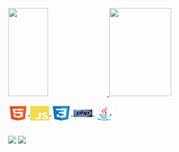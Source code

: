 <div>
  <a href="https://github.com/andreybernardoni">
  <img height="180em" width="40%" src="https://github-readme-stats.vercel.app/api?username=andreybernardoni&show_icons=true&theme=light&include_all_commits=true&count_private=true"/>
  <img height="180em" width="50%" src="https://github-readme-stats.vercel.app/api/top-langs/?username=andreybernardoni&layout=compact&langs_count=7&theme=light"/>
</div>
<div style="display: inline_block"><br>
  <img align="center" alt="Andrey-HTML" height="30" width="40" src="https://raw.githubusercontent.com/devicons/devicon/master/icons/html5/html5-original.svg">
  <img align="center" alt="Andrey-JS" height="30" width="40" src="https://raw.githubusercontent.com/devicons/devicon/master/icons/javascript/javascript-plain.svg">
  <img align="center" alt="Andrey-CSS" height="30" width="40" src="https://raw.githubusercontent.com/devicons/devicon/master/icons/css3/css3-original.svg">
  <img align="center" alt="Andrey-PHP" height="30" width="40" src="https://raw.githubusercontent.com/devicons/devicon/master/icons/php/php-original.svg">
  <img align="center" alt="Andrey-Java" height="30" width="40" src="https://raw.githubusercontent.com/devicons/devicon/master/icons/Java/java-original.svg">
<br><br>
</div>

  <a href = "mailto:fialho.andrey2017@gmail.com"><img src="https://img.shields.io/badge/-Gmail-%23333?style=for-the-badge&logo=gmail&logoColor=white" target="_blank"></a>
  <a href="https://www.linkedin.com/in/andrey-fialho-127252220/?locale=en_US" target="_blank"><img src="https://img.shields.io/badge/-LinkedIn-%230077B5?style=for-the-badge&logo=linkedin&logoColor=white" target="_blank"></a> 
